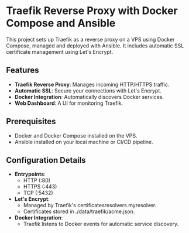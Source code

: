 # Traefik Reverse Proxy with Docker Compose and Ansible

This project sets up Traefik as a reverse proxy on a VPS using Docker Compose, managed and deployed with Ansible. It includes automatic SSL certificate management using Let's Encrypt.

## Features
- **Traefik Reverse Proxy**: Manages incoming HTTP/HTTPS traffic.
- **Automatic SSL**: Secure your connections with Let's Encrypt.
- **Docker Integration**: Automatically discovers Docker services.
- **Web Dashboard**: A UI for monitoring Traefik.

## Prerequisites
- Docker and Docker Compose installed on the VPS.
- Ansible installed on your local machine or CI/CD pipeline.

## Configuration Details
- **Entrypoints**:
    - HTTP (:80)
    - HTTPS (:443)
    - TCP (:5432)
- **Let's Encrypt**:
    - Managed by Traefik's certificatesresolvers.myresolver.
    - Certificates stored in ./data/traefik/acme.json.
- **Docker Integration**:
    - Traefik listens to Docker events for automatic service discovery.